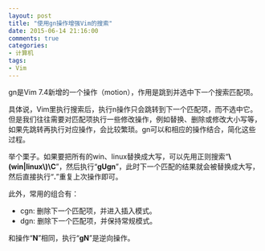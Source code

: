 ```yaml
---
layout: post
title: "使用gn操作增强Vim的搜索"
date: 2015-06-14 21:16:00
comments: true
categories:
- 计算机
tags:
- Vim
---
```


gn是Vim 7.4新增的一个操作（motion），作用是跳到并选中下一个搜索匹配项。

具体说，Vim里执行搜索后，执行n操作只会跳转到下一个匹配项，而不选中它。但是我们往往需要对匹配项执行一些修改操作，例如替换、删除或修改大小写等，如果先跳转再执行对应操作，会比较繁琐。gn可以和相应的操作结合，简化这些过程。

举个栗子。如果要把所有的win、linux替换成大写，可以先用正则搜索“**\\(win\|linux\\)\C**”，然后执行“**gUgn**”，此时下一个匹配的结果就会被替换成大写，然后直接执行“**.**”重复上次操作即可。

此外，常用的组合有：

  - cgn: 删除下一个匹配项，并进入插入模式。
  - dgn: 删除下一个匹配项，并保持常规模式。

和操作“**N**”相同，执行“**gN**”是逆向操作。
